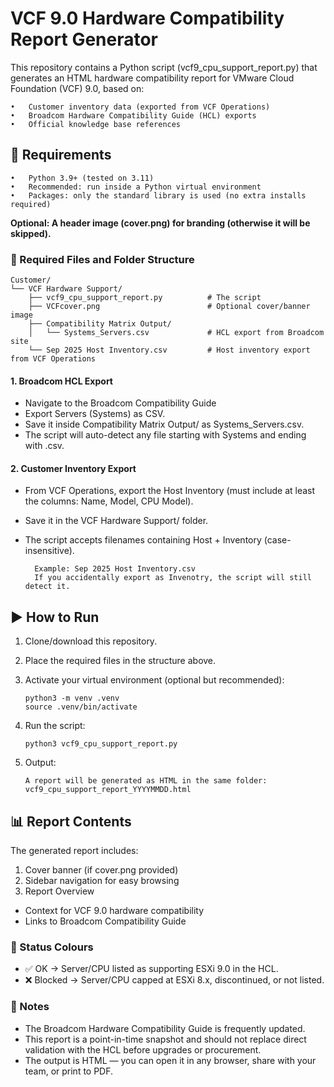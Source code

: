 # VCF 9.0 Hardware Compatibility Report Generator
This repository contains a Python script (vcf9_cpu_support_report.py) that generates an HTML hardware compatibility report for VMware Cloud Foundation (VCF) 9.0, based on:

    •	Customer inventory data (exported from VCF Operations)
    •	Broadcom Hardware Compatibility Guide (HCL) exports
    •	Official knowledge base references
 
## 🔧 Requirements

    •	Python 3.9+ (tested on 3.11)
    •	Recommended: run inside a Python virtual environment
    •	Packages: only the standard library is used (no extra installs required)

**Optional: A header image (cover.png) for branding (otherwise it will be skipped).**
 
### 📂 Required Files and Folder Structure

    Customer/
    └── VCF Hardware Support/
        ├── vcf9_cpu_support_report.py          # The script
        ├── VCFcover.png                        # Optional cover/banner image
        ├── Compatibility Matrix Output/
        │   └── Systems_Servers.csv             # HCL export from Broadcom site
        └── Sep 2025 Host Inventory.csv         # Host inventory export from VCF Operations

#### 1. Broadcom HCL Export
- Navigate to the Broadcom Compatibility Guide
- Export Servers (Systems) as CSV.
- Save it inside Compatibility Matrix Output/ as Systems_Servers.csv.
- The script will auto-detect any file starting with Systems and ending with .csv.

#### 2. Customer Inventory Export
- From VCF Operations, export the Host Inventory (must include at least the columns: Name, Model, CPU Model).
- Save it in the VCF Hardware Support/ folder.
- The script accepts filenames containing Host + Inventory (case-insensitive).

        Example: Sep 2025 Host Inventory.csv
        If you accidentally export as Invenotry, the script will still detect it.

## ▶️ How to Run

1.	Clone/download this repository.
2.	Place the required files in the structure above.
3.	Activate your virtual environment (optional but recommended):

        python3 -m venv .venv
        source .venv/bin/activate

4.	Run the script:

        python3 vcf9_cpu_support_report.py

5.	Output:

        A report will be generated as HTML in the same folder:
        vcf9_cpu_support_report_YYYYMMDD.html

## 📊 Report Contents

The generated report includes:
1.	Cover banner (if cover.png provided)
2.	Sidebar navigation for easy browsing
3.	Report Overview
  - Context for VCF 9.0 hardware compatibility
  - Links to Broadcom Compatibility Guide

### 🎨 Status Colours

- ✅ OK → Server/CPU listed as supporting ESXi 9.0 in the HCL.
- ❌ Blocked → Server/CPU capped at ESXi 8.x, discontinued, or not listed.
 
### 📌 Notes
- The Broadcom Hardware Compatibility Guide is frequently updated.
- This report is a point-in-time snapshot and should not replace direct validation with the HCL before upgrades or procurement.
- The output is HTML — you can open it in any browser, share with your team, or print to PDF.

